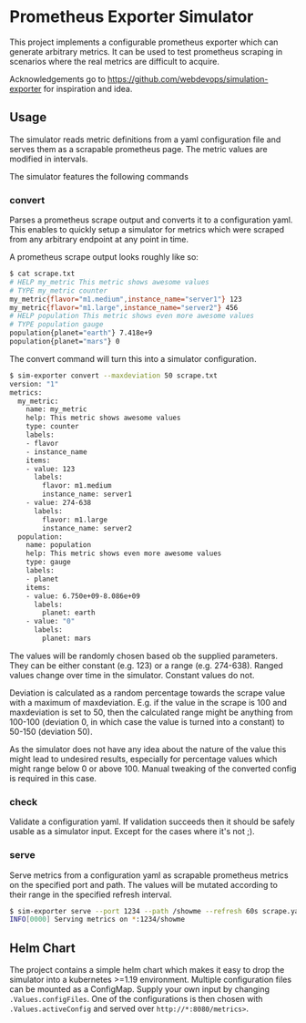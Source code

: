 # Prometheus Exporter Simulator

This project implements a configurable prometheus exporter which can generate arbitrary metrics. It can be used to test prometheus scraping in scenarios where the real metrics are difficult to acquire.

Acknowledgements go to <https://github.com/webdevops/simulation-exporter> for inspiration and idea.

## Usage

The simulator reads metric definitions from a yaml configuration file and serves them as a scrapable prometheus page. The metric values are modified in intervals.

The simulator features the following commands

### convert

Parses a prometheus scrape output and converts it to a configuration yaml. This enables to quickly setup a simulator for metrics which were scraped from any arbitrary endpoint at any point in time.

A prometheus scrape output looks roughly like so:

```sh
$ cat scrape.txt
# HELP my_metric This metric shows awesome values
# TYPE my_metric counter
my_metric{flavor="m1.medium",instance_name="server1"} 123
my_metric{flavor="m1.large",instance_name="server2"} 456
# HELP population This metric shows even more awesome values
# TYPE population gauge
population{planet="earth"} 7.418e+9
population{planet="mars"} 0
```

The convert command will turn this into a simulator configuration.

```sh
$ sim-exporter convert --maxdeviation 50 scrape.txt
version: "1"
metrics:
  my_metric:
    name: my_metric
    help: This metric shows awesome values
    type: counter
    labels:
    - flavor
    - instance_name
    items:
    - value: 123
      labels:
        flavor: m1.medium
        instance_name: server1
    - value: 274-638
      labels:
        flavor: m1.large
        instance_name: server2
  population:
    name: population
    help: This metric shows even more awesome values
    type: gauge
    labels:
    - planet
    items:
    - value: 6.750e+09-8.086e+09
      labels:
        planet: earth
    - value: "0"
      labels:
        planet: mars
```

The values will be randomly chosen based ob the supplied parameters. They can be either constant (e.g. 123) or a range (e.g. 274-638). Ranged values change over time in the simulator. Constant values do not.

Deviation is calculated as a random percentage towards the scrape value with a maximum of maxdeviation. E.g. if the value in the scrape is 100 and maxdeviation is set to 50, then the calculated range might be anything from 100-100 (deviation 0, in which case the value is turned into a constant) to 50-150 (deviation 50).

As the simulator does not have any idea about the nature of the value this might lead to undesired results, especially for percentage values which might range below 0 or above 100. Manual tweaking of the converted config is required in this case.

### check

Validate a configuration yaml. If validation succeeds then it should be safely usable as a simulator input. Except for the cases where it's not ;).

### serve

Serve metrics from a configuration yaml as scrapable prometheus metrics on the specified port and path. The values will be mutated according to their range in the specified refresh interval.

```sh
$ sim-exporter serve --port 1234 --path /showme --refresh 60s scrape.yaml
INFO[0000] Serving metrics on *:1234/showme
```

## Helm Chart

The project contains a simple helm chart which makes it easy to drop the simulator into a kubernetes >=1.19 environment. Multiple configuration files can be mounted as a ConfigMap. Supply your own input by changing `.Values.configFiles`. One of the configurations is then chosen with `.Values.activeConfig` and served over `http://*:8080/metrics>`.